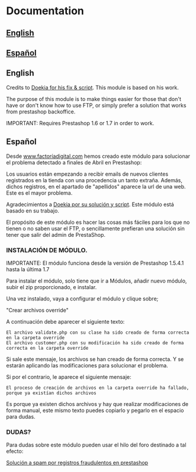 # Documentation

## [English](#markdown-header-english)

## [Español](#markdown-header-spanish)

## English

Credits to [Doekia for his fix & script](https://www.prestashop.com/forums/topic/981159-spam-customer-account-solution-13-17/). This module is based on his work.

The purpose of this module is to make things easier for those that don't have or don't know how to use FTP, or simply prefer a solution that works from prestashop backoffice.

IMPORTANT: Requires Prestashop 1.6 or 1.7 in order to work.

## Español

Desde www.factoríadigital.com hemos creado este módulo para solucionar el problema detectado a finales de Abril en Prestashop:

Los usuarios están empezando a recibir emails de nuevos clientes registrados en la tienda con una procedencia un tanto extraña. Además, dichos registros, en el apartado de "apellidos" aparece la url de una web. Este es el mayor problema.

Agradecimientos a [Doekia por su solución y script](https://www.prestashop.com/forums/topic/981159-spam-customer-account-solution-13-17/). Este módulo está basado en su trabajo.

El propósito de este módulo es hacer las cosas más fáciles para los que no tienen o no saben usar el FTP, o sencillamente prefieran una solución sin tener que salir del admin de PrestaShop.


### INSTALACIÓN DE MÓDULO.

IMPORTANTE: El módulo funciona desde la versión de Prestashop 1.5.4.1 hasta la última 1.7

Para instalar el módulo, solo tiene que ir a Módulos, añadir nuevo módulo, subir el zip proporcionado, e instalar.

Una vez instalado, vaya a configurar el módulo y clique sobre;

"Crear archivos override"

A continuación debe aparecer el siguiente texto:

```
El archivo validate.php con su clase ha sido creado de forma correcta en la carpeta override
El archivo customer.php con su modificación ha sido creado de forma correcta en la carpeta override
```

Si sale este mensaje, los archivos se han creado de forma correcta. Y se estarán aplicando las modificaciones para solucionar el problema.

Si por el contrario, le aparece el siguiente mensaje:

```El proceso de creación de archivos en la carpeta override ha fallado, porque ya existían dichos archivos```

Es porque ya existen dichos archivos y hay que realizar modificaciones de forma manual, este mismo texto puedes copiarlo y pegarlo en el espacio para dudas.

### DUDAS?

Para dudas sobre este módulo pueden usar el hilo del foro destinado a tal efecto:

[Solución a spam por registros fraudulentos en prestashop](https://www.factoriadigital.com/prestaforum/threads/solucion-a-registros-fraudulentos-en-prestashop.1557/)


